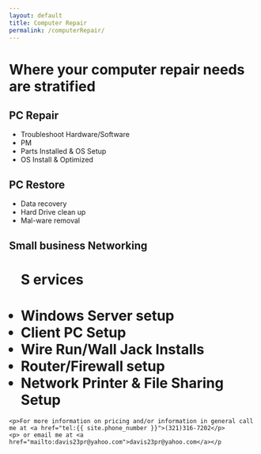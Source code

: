 ```yaml
---
layout: default
title: Computer Repair
permalink: /computerRepair/
---
```


<div class="home">
    <h1 class="page-heading">Where your computer repair needs are stratified</h1>
<div class="section group">
	<div class="col span_1_of_2">
	<h2>PC Repair</h2>
        <ul class="repairRates">
            <li>Troubleshoot Hardware/Software</li>
            <li>PM</li>
            <li>Parts Installed & OS Setup</li>
            <li>OS Install & Optimized</li>
        </ul>
	</div>
	<div class="col span_1_of_2">
	<h2>PC Restore</h2>
        <ul class="repairRates">
            <li>Data recovery</li>
            <li>Hard Drive clean up</li>
            <li>Mal-ware removal</li>
        </ul>
	</div>
</div>
<h2>Small business Networking</h2>
    <ul class="repairRates">
    <h1>S   ervices<h1>
        <li>Windows Server setup</li>
        <li>Client PC Setup</li>
        <li>Wire Run/Wall Jack Installs</li>
        <li>Router/Firewall setup</li>
        <li>Network Printer & File Sharing Setup</li>
    </ul>

    <p>For more information on pricing and/or information in general call me at <a href="tel:{{ site.phone_number }}">(321)316-7202</p>
    <p> or email me at <a href="mailto:davis23pr@yahoo.com">davis23pr@yahoo.com</a></p
</div>